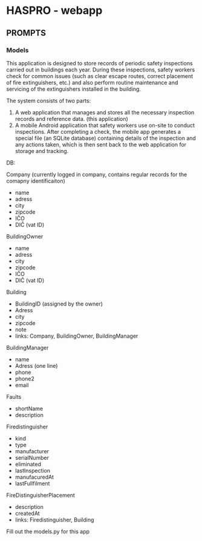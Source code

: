 # HASPRO - webapp





## PROMPTS

### Models


This application is designed to store records of periodic safety inspections carried out in buildings each year. During these inspections, safety workers check for common issues (such as clear escape routes, correct placement of fire extinguishers, etc.) and also perform routine maintenance and servicing of the extinguishers installed in the building.

The system consists of two parts:
1. A web application that manages and stores all the necessary inspection records and reference data. (this application)
2. A mobile Android application that safety workers use on-site to conduct inspections. After completing a check, the mobile app generates a special file (an SQLite database) containing details of the inspection and any actions taken, which is then sent back to the web application for storage and tracking.



DB:

Company (currently logged in company, contains regular records for the comapny identificaiton)
- name
- adress
- city
- zipcode
- IČO
- DIČ (vat ID)


BuildingOwner
- name
- adress
- city
- zipcode
- IČO
- DIČ (vat ID)


Building
- BuildingID (assigned by the owner)
- Adress
- city
- zipcode
- note
- links: Company, BuildingOwner, BuildingManager


BuildingManager
- name
- Adress (one line)
- phone
- phone2
- email


Faults
- shortName
- description



Firedistinguisher
- kind
- type
- manufacturer
- serialNumber
- eliminated
- lastInspection
- manufacuredAt
- lastFullfilment



FireDistinguisherPlacement
- description
- createdAt
- links: Firedistinguisher, Building


Fill out the models.py for this app